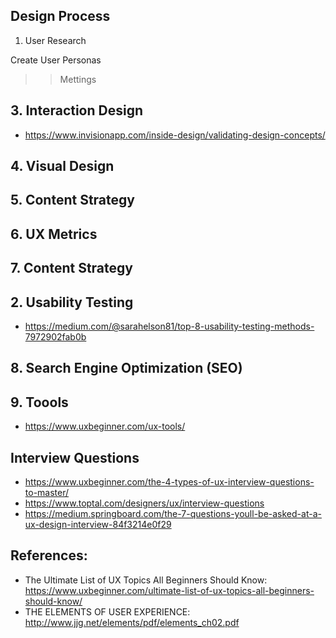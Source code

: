 
## Design Process ##

1. User Research
  >> 
  Create User Personas
>> Mettings


## 3. Interaction Design ##
* https://www.invisionapp.com/inside-design/validating-design-concepts/

## 4. Visual Design ##

## 5. Content Strategy ##

## 6. UX Metrics ##

## 7. Content Strategy ##

## 2. Usability Testing ##
* https://medium.com/@sarahelson81/top-8-usability-testing-methods-7972902fab0b

## 8. Search Engine Optimization (SEO) ##

## 9. Toools #
* https://www.uxbeginner.com/ux-tools/

## Interview Questions ##
* https://www.uxbeginner.com/the-4-types-of-ux-interview-questions-to-master/
* https://www.toptal.com/designers/ux/interview-questions
* https://medium.springboard.com/the-7-questions-youll-be-asked-at-a-ux-design-interview-84f3214e0f29

## References: ##
* The Ultimate List of UX Topics All Beginners Should Know: https://www.uxbeginner.com/ultimate-list-of-ux-topics-all-beginners-should-know/
* THE ELEMENTS OF USER EXPERIENCE: http://www.jjg.net/elements/pdf/elements_ch02.pdf

